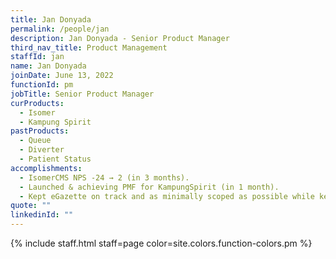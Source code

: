```yaml
---
title: Jan Donyada
permalink: /people/jan
description: Jan Donyada - Senior Product Manager
third_nav_title: Product Management
staffId: jan
name: Jan Donyada
joinDate: June 13, 2022
functionId: pm
jobTitle: Senior Product Manager
curProducts:
  - Isomer
  - Kampung Spirit
pastProducts:
  - Queue
  - Diverter
  - Patient Status
accomplishments:
  - IsomerCMS NPS -24 → 2 (in 3 months).
  - Launched & achieving PMF for KampungSpirit (in 1 month).
  - Kept eGazette on track and as minimally scoped as possible while keeping all parties happy.
quote: ""
linkedinId: ""
---
```


{% include staff.html staff=page color=site.colors.function-colors.pm %}
